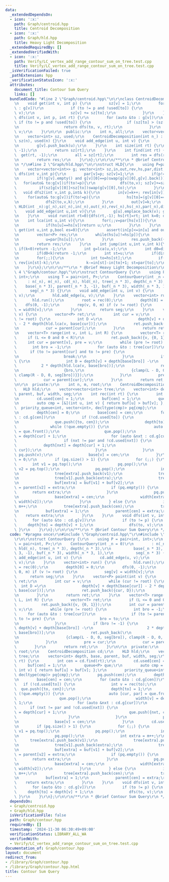 ```yaml
---
data:
  _extendedDependsOn:
  - icon: ':x:'
    path: Graph/centroid.hpp
    title: Centroid Decomposition
  - icon: ':x:'
    path: Graph/hld.hpp
    title: Heavy Light Decomposition
  _extendedRequiredBy: []
  _extendedVerifiedWith:
  - icon: ':x:'
    path: Verify/LC_vertex_add_range_contour_sum_on_tree.test.cpp
    title: Verify/LC_vertex_add_range_contour_sum_on_tree.test.cpp
  _isVerificationFailed: true
  _pathExtension: hpp
  _verificationStatusIcon: ':x:'
  attributes:
    document_title: Contour Sum Query
    links: []
  bundledCode: "#line 2 \"Graph/centroid.hpp\"\n\r\nclass CentroidDecomposition {\r\
    \n    void get(int v, int p) {\r\n        sz[v] = 1;\r\n        for (auto &to\
    \ : g[v])\r\n            if (to != p and !used[to]) {\r\n                get(to,\
    \ v);\r\n                sz[v] += sz[to];\r\n            }\r\n    }\r\n    int\
    \ dfs(int v, int p, int rt) {\r\n        for (auto &to : g[v])\r\n           \
    \ if (to != p and !used[to]) {\r\n                if (sz[to] > (sz[rt] >> 1))\r\
    \n                    return dfs(to, v, rt);\r\n            }\r\n        return\
    \ v;\r\n    }\r\n\r\n  public:\r\n    int n, all;\r\n    vector<vector<int>> g;\r\
    \n    vector<int> sz, used;\r\n    CentroidDecomposition(int n_) : n(n_), g(n),\
    \ sz(n), used(n) {}\r\n    void add_edge(int u, int v) {\r\n        g[u].push_back(v);\r\
    \n        g[v].push_back(u);\r\n    }\r\n    int size(int rt) {\r\n        get(rt,\
    \ -1);\r\n        return sz[rt];\r\n    }\r\n    int find(int rt) {\r\n      \
    \  get(rt, -1);\r\n        all = sz[rt];\r\n        int res = dfs(rt, -1, rt);\r\
    \n        return res;\r\n    }\r\n};\r\n\r\n/**\r\n * @brief Centroid Decomposition\r\
    \n */\n#line 2 \"Graph/hld.hpp\"\n\r\nstruct HLD{\r\n    using P=pair<int,int>;\r\
    \n    vector<vector<int>> g; vector<int> sz,in,out,rev,hs,par,dist;\r\n    void\
    \ dfs(int v,int p){\r\n        par[v]=p; sz[v]=1;\r\n        if(p!=-1)dist[v]=dist[p]+1;\r\
    \n        if(!g[v].empty() and g[v][0]==p)swap(g[v][0],g[v].back());\r\n     \
    \   for(auto& to:g[v])if(to!=p){\r\n           dfs(to,v); sz[v]+=sz[to];\r\n \
    \          if(sz[g[v][0]]<sz[to])swap(g[v][0],to);\r\n        }\r\n    }\r\n \
    \   void dfs2(int v,int p,int& k){\r\n        in[v]=k++; rev[in[v]]=v;\r\n   \
    \     for(auto& to:g[v])if(to!=p){\r\n            hs[to]=(g[v][0]==to?hs[v]:to);\r\
    \n            dfs2(to,v,k);\r\n        }\r\n        out[v]=k;\r\n    }\r\n   \
    \ HLD(int _n):g(_n),sz(_n),in(_n),out(_n),rev(_n),hs(_n),par(_n),dist(_n){}\r\n\
    \    void add_edge(int u,int v){\r\n        g[u].emplace_back(v); g[v].emplace_back(u);\r\
    \n    }\r\n    void run(int rt=0){dfs(rt,-1); hs[rt]=rt; int k=0; dfs2(rt,-1,k);}\r\
    \n    int lca(int u,int v){\r\n        for(;;v=par[hs[v]]){\r\n            if(in[u]>in[v])swap(u,v);\r\
    \n            if(hs[u]==hs[v])return u;\r\n        }\r\n    }\r\n    vector<P>\
    \ get(int u,int p,bool es=0){\r\n        assert(in[p]<=in[u] and out[u]<=out[p]);\r\
    \n        vector<P> res;\r\n        while(hs[u]!=hs[p]){\r\n            res.push_back({in[hs[u]],in[u]+1});\r\
    \n            u=par[hs[u]];\r\n        }\r\n        res.push_back({in[p]+es,in[u]+1});\r\
    \n        return res;\r\n    }\r\n    int jump(int u,int v,int k){\r\n       \
    \ if(k<0)return -1;\r\n        int g=lca(u,v);\r\n        int d0=dist[u]+dist[v]-dist[g]*2;\r\
    \n        if(d0<k)return -1;\r\n        int st=u;\r\n        if(dist[u]-dist[g]<k)st=v,k=d0-k;\r\
    \n        for(;;){\r\n            int to=hs[st];\r\n            if(in[st]-k>=in[to])return\
    \ rev[in[st]-k];\r\n            k-=in[st]-in[to]+1; st=par[to];\r\n        }\r\
    \n    }\r\n};\r\n\r\n/**\r\n * @brief Heavy Light Decomposition\r\n */\n#line\
    \ 4 \"Graph/contour.hpp\"\n\r\nstruct ContourQuery {\r\n    using P = pair<int,\
    \ int>;\r\n    using T = pair<int, P>;\r\n    ContourQuery(int _n = 0)\r\n   \
    \     : n(_n), m(_n), cd(_n), hld(_n), tree(_n * 3), depth(_n * 3),\r\n      \
    \    base(_n * 3), parent(_n * 3, -1), buf(_n * 3), width(_n * 3, 1),\r\n    \
    \      seg(_n * 3) {}\r\n    void add_edge(int u, int v) {\r\n        cd.add_edge(u,\
    \ v);\r\n        hld.add_edge(u, v);\r\n    }\r\n    vector<int> run() {\r\n \
    \       hld.run();\r\n        root = rec(0);\r\n        depth[0] = 0;\r\n    \
    \    dfs(0, -1);\r\n        rep(v, 0, m) if (v != root) {\r\n            seg[v]\
    \ = width[v];\r\n        }\r\n        return seg;\r\n    }\r\n    vector<P> point(int\
    \ v) {\r\n        vector<P> ret;\r\n        int cur = v;\r\n        while (cur\
    \ != root) {\r\n            int D =\r\n                depth[v] + depth[base[cur]]\
    \ - 2 * depth[hld.lca(v, base[cur])];\r\n            ret.push_back({cur, D});\r\
    \n            cur = parent[cur];\r\n        }\r\n        return ret;\r\n    }\r\
    \n    vector<T> range(int v, int L, int R) {\r\n        vector<T> ret;\r\n   \
    \     if (L <= 0 and 0 < R)\r\n            ret.push_back({v, {0, 1}});\r\n   \
    \     int cur = parent[v], pre = v;\r\n        while (pre != root) {\r\n     \
    \       int bro = -1;\r\n            for (auto &to : tree[cur])\r\n          \
    \      if (to != parent[cur] and to != pre) {\r\n                    bro = to;\r\
    \n                    break;\r\n                }\r\n            if (bro != -1)\
    \ {\r\n                int D = depth[v] + depth[base[bro]] -\r\n             \
    \           2 * depth[hld.lca(v, base[bro])];\r\n                ret.push_back(\r\
    \n                    {bro,\r\n                     {clamp(L - D, 0, seg[bro]),\
    \ clamp(R - D, 0, seg[bro])}});\r\n            }\r\n            pre = cur;\r\n\
    \            cur = parent[cur];\r\n        }\r\n        return ret;\r\n    }\r\
    \n\r\n  private:\r\n    int n, m, root;\r\n    CentroidDecomposition cd;\r\n \
    \   HLD hld;\r\n    vector<vector<int>> tree;\r\n    vector<int> depth, base,\
    \ parent, buf, width, seg;\r\n    int rec(int rt) {\r\n        int cen = cd.find(rt);\r\
    \n        cd.used[cen] = 1;\r\n        buf[cen] = 1;\r\n        queue<P> que;\r\
    \n        auto cmp = [&](int u, int v) { return buf[u] > buf[v]; };\r\n      \
    \  priority_queue<int, vector<int>, decltype(cmp)> pq{cmp};\r\n        pq.push(cen);\r\
    \n        depth[cen] = 0;\r\n        base[cen] = cen;\r\n        for (auto &to\
    \ : cd.g[cen])\r\n            if (!cd.used[to]) {\r\n                int v = rec(to);\r\
    \n                que.push({to, cen});\r\n                depth[to] = 1;\r\n \
    \               while (!que.empty()) {\r\n                    auto [cur, par]\
    \ = que.front();\r\n                    que.pop();\r\n                    width[v]\
    \ = depth[cur] + 1;\r\n                    for (auto &nxt : cd.g[cur])\r\n   \
    \                     if (nxt != par and !cd.used[nxt]) {\r\n                \
    \            depth[nxt] = depth[cur] + 1;\r\n                            que.push({nxt,\
    \ cur});\r\n                        }\r\n                }\r\n               \
    \ pq.push(v);\r\n                base[v] = cen;\r\n            }\r\n        cd.used[cen]\
    \ = 0;\r\n        if (pq.size() > 1) {\r\n            for (;;) {\r\n         \
    \       int v1 = pq.top();\r\n                pq.pop();\r\n                int\
    \ v2 = pq.top();\r\n                pq.pop();\r\n                int extra = m++;\r\
    \n                tree[extra].push_back(v1);\r\n                tree[extra].push_back(v2);\r\
    \n                tree[v1].push_back(extra);\r\n                tree[v2].push_back(extra);\r\
    \n                buf[extra] = buf[v1] + buf[v2];\r\n                parent[v1]\
    \ = parent[v2] = extra;\r\n                if (pq.empty()) {\r\n             \
    \       return extra;\r\n                }\r\n                pq.push(extra);\r\
    \n                base[extra] = cen;\r\n                width[extra] = max(width[v1],\
    \ width[v2]);\r\n            }\r\n        } else {\r\n            int extra =\
    \ m++;\r\n            tree[extra].push_back(cen);\r\n            tree[cen].push_back(extra);\r\
    \n            buf[extra] = 1;\r\n            parent[cen] = extra;\r\n        \
    \    return extra;\r\n        }\r\n    }\r\n    void dfs(int v, int p) {\r\n \
    \       for (auto &to : cd.g[v])\r\n            if (to != p) {\r\n           \
    \     depth[to] = depth[v] + 1;\r\n                dfs(to, v);\r\n           \
    \ }\r\n    }\r\n};\r\n\r\n/**\r\n * @brief Contour Sum Query\r\n */\n"
  code: "#pragma once\r\n#include \"Graph/centroid.hpp\"\r\n#include \"Graph/hld.hpp\"\
    \r\n\r\nstruct ContourQuery {\r\n    using P = pair<int, int>;\r\n    using T\
    \ = pair<int, P>;\r\n    ContourQuery(int _n = 0)\r\n        : n(_n), m(_n), cd(_n),\
    \ hld(_n), tree(_n * 3), depth(_n * 3),\r\n          base(_n * 3), parent(_n *\
    \ 3, -1), buf(_n * 3), width(_n * 3, 1),\r\n          seg(_n * 3) {}\r\n    void\
    \ add_edge(int u, int v) {\r\n        cd.add_edge(u, v);\r\n        hld.add_edge(u,\
    \ v);\r\n    }\r\n    vector<int> run() {\r\n        hld.run();\r\n        root\
    \ = rec(0);\r\n        depth[0] = 0;\r\n        dfs(0, -1);\r\n        rep(v,\
    \ 0, m) if (v != root) {\r\n            seg[v] = width[v];\r\n        }\r\n  \
    \      return seg;\r\n    }\r\n    vector<P> point(int v) {\r\n        vector<P>\
    \ ret;\r\n        int cur = v;\r\n        while (cur != root) {\r\n          \
    \  int D =\r\n                depth[v] + depth[base[cur]] - 2 * depth[hld.lca(v,\
    \ base[cur])];\r\n            ret.push_back({cur, D});\r\n            cur = parent[cur];\r\
    \n        }\r\n        return ret;\r\n    }\r\n    vector<T> range(int v, int\
    \ L, int R) {\r\n        vector<T> ret;\r\n        if (L <= 0 and 0 < R)\r\n \
    \           ret.push_back({v, {0, 1}});\r\n        int cur = parent[v], pre =\
    \ v;\r\n        while (pre != root) {\r\n            int bro = -1;\r\n       \
    \     for (auto &to : tree[cur])\r\n                if (to != parent[cur] and\
    \ to != pre) {\r\n                    bro = to;\r\n                    break;\r\
    \n                }\r\n            if (bro != -1) {\r\n                int D =\
    \ depth[v] + depth[base[bro]] -\r\n                        2 * depth[hld.lca(v,\
    \ base[bro])];\r\n                ret.push_back(\r\n                    {bro,\r\
    \n                     {clamp(L - D, 0, seg[bro]), clamp(R - D, 0, seg[bro])}});\r\
    \n            }\r\n            pre = cur;\r\n            cur = parent[cur];\r\n\
    \        }\r\n        return ret;\r\n    }\r\n\r\n  private:\r\n    int n, m,\
    \ root;\r\n    CentroidDecomposition cd;\r\n    HLD hld;\r\n    vector<vector<int>>\
    \ tree;\r\n    vector<int> depth, base, parent, buf, width, seg;\r\n    int rec(int\
    \ rt) {\r\n        int cen = cd.find(rt);\r\n        cd.used[cen] = 1;\r\n   \
    \     buf[cen] = 1;\r\n        queue<P> que;\r\n        auto cmp = [&](int u,\
    \ int v) { return buf[u] > buf[v]; };\r\n        priority_queue<int, vector<int>,\
    \ decltype(cmp)> pq{cmp};\r\n        pq.push(cen);\r\n        depth[cen] = 0;\r\
    \n        base[cen] = cen;\r\n        for (auto &to : cd.g[cen])\r\n         \
    \   if (!cd.used[to]) {\r\n                int v = rec(to);\r\n              \
    \  que.push({to, cen});\r\n                depth[to] = 1;\r\n                while\
    \ (!que.empty()) {\r\n                    auto [cur, par] = que.front();\r\n \
    \                   que.pop();\r\n                    width[v] = depth[cur] +\
    \ 1;\r\n                    for (auto &nxt : cd.g[cur])\r\n                  \
    \      if (nxt != par and !cd.used[nxt]) {\r\n                            depth[nxt]\
    \ = depth[cur] + 1;\r\n                            que.push({nxt, cur});\r\n \
    \                       }\r\n                }\r\n                pq.push(v);\r\
    \n                base[v] = cen;\r\n            }\r\n        cd.used[cen] = 0;\r\
    \n        if (pq.size() > 1) {\r\n            for (;;) {\r\n                int\
    \ v1 = pq.top();\r\n                pq.pop();\r\n                int v2 = pq.top();\r\
    \n                pq.pop();\r\n                int extra = m++;\r\n          \
    \      tree[extra].push_back(v1);\r\n                tree[extra].push_back(v2);\r\
    \n                tree[v1].push_back(extra);\r\n                tree[v2].push_back(extra);\r\
    \n                buf[extra] = buf[v1] + buf[v2];\r\n                parent[v1]\
    \ = parent[v2] = extra;\r\n                if (pq.empty()) {\r\n             \
    \       return extra;\r\n                }\r\n                pq.push(extra);\r\
    \n                base[extra] = cen;\r\n                width[extra] = max(width[v1],\
    \ width[v2]);\r\n            }\r\n        } else {\r\n            int extra =\
    \ m++;\r\n            tree[extra].push_back(cen);\r\n            tree[cen].push_back(extra);\r\
    \n            buf[extra] = 1;\r\n            parent[cen] = extra;\r\n        \
    \    return extra;\r\n        }\r\n    }\r\n    void dfs(int v, int p) {\r\n \
    \       for (auto &to : cd.g[v])\r\n            if (to != p) {\r\n           \
    \     depth[to] = depth[v] + 1;\r\n                dfs(to, v);\r\n           \
    \ }\r\n    }\r\n};\r\n\r\n/**\r\n * @brief Contour Sum Query\r\n */"
  dependsOn:
  - Graph/centroid.hpp
  - Graph/hld.hpp
  isVerificationFile: false
  path: Graph/contour.hpp
  requiredBy: []
  timestamp: '2024-11-30 06:30:49+09:00'
  verificationStatus: LIBRARY_ALL_WA
  verifiedWith:
  - Verify/LC_vertex_add_range_contour_sum_on_tree.test.cpp
documentation_of: Graph/contour.hpp
layout: document
redirect_from:
- /library/Graph/contour.hpp
- /library/Graph/contour.hpp.html
title: Contour Sum Query
---
```

